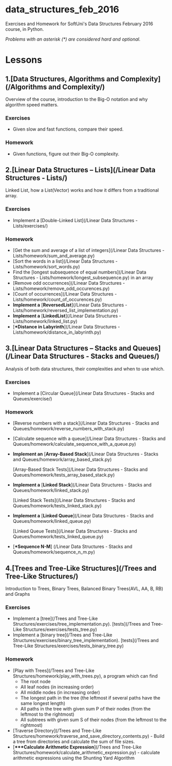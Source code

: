 # data_structures_feb_2016
Exercises and Homework for SoftUni's Data Structures February 2016 course, in Python.

_Problems with an asterisk (*) are considered hard and optional._
# Lessons


1.[Data Structures, Algorithms and Complexity](/Algorithms and Complexity/)
------
Overview of the course, introduction to the Big-O notation and why algorithm speed matters.

### Exercises
* Given slow and fast functions, compare their speed.

### Homework
* Given functions, figure out their Big-O complexity.


2.[Linear Data Structures – Lists](/Linear Data Structures - Lists/)
-----
Linked List, how a List(Vector) works and how it differs from a traditional array.

### Exercises
* Implement a [Double-Linked List](/Linear Data Structures - Lists/exercises/)

### Homework
* [Get the sum and average of a list of integers](/Linear Data Structures - Lists/homework/sum_and_average.py)
* [Sort the words in a list](/Linear Data Structures - Lists/homework/sort_words.py)
* Find the [longest subsequence of equal numbers](/Linear Data Structures - Lists/homework/longest_subsequence.py) in an array
* [Remove odd occurrences](/Linear Data Structures - Lists/homework/remove_odd_occurences.py)
* [Count of occurrences](/Linear Data Structures - Lists/homework/count_of_occurences.py)
* __Implement a__ [__ReversedList__](/Linear Data Structures - Lists/homework/reversed_list_implementation.py)
* __Implement a__ [__LinkedList__](/Linear Data Structures - Lists/homework/linked_list.py)
* [__*Distance in Labyrinth__](/Linear Data Structures - Lists/homework/distance_in_labyrinth.py)


3.[Linear Data Structures – Stacks and Queues](/Linear Data Structures - Stacks and Queues/)
-----
Analysis of both data structures, their complexities and when to use which.

### Exercises
* Implement a [Circular Queue](/Linear Data Structures - Stacks and Queues/exercise/)

### Homework
* [Reverse numbers with a stack](/Linear Data Structures - Stacks and Queues/homework/reverse_numbers_with_stack.py)
* [Calculate sequence with a queue](/Linear Data Structures - Stacks and Queues/homework/calculate_sequence_with_a_queue.py)
* __Implement an__ [__Array-Based Stack__](/Linear Data Structures - Stacks and Queues/homework/array_based_stack.py)

    [Array-Based Stack Tests](/Linear Data Structures - Stacks and Queues/homework/tests_array_based_stack.py)
* __Implement a__ [__Linked Stack__](/Linear Data Structures - Stacks and Queues/homework/linked_stack.py)

    [Linked Stack Tests](/Linear Data Structures - Stacks and Queues/homework/tests_linked_stack.py)
* __Implement a__ [__Linked Queue__](/Linear Data Structures - Stacks and Queues/homework/linked_queue.py)

    [Linked Queue Tests](/Linear Data Structures - Stacks and Queues/homework/tests_linked_queue.py)
* [__*Sequence N-M__] (/Linear Data Structures - Stacks and Queues/homework/sequence_n_m.py)


4.[Trees and Tree-Like Structures](/Trees and Tree-Like Structures/)
--------------------------------------------------------------------
Introduction to Trees, Binary Trees, Balanced Binary Trees(AVL, AA, B, RB) and Graphs

### Exercises
* Implement a [tree](/Trees and Tree-Like Structures/exercises/tree_implementation.py). [tests](/Trees and Tree-Like Structures/exercises/tests_tree.py)
* Implement a [binary tree](/Trees and Tree-Like Structures/exercises/binary_tree_implementation). [tests](/Trees and Tree-Like Structures/exercises/tests_binary_tree.py)

### Homework
* [Play with Trees](/Trees and Tree-Like Structures/homework/play_with_trees.py), a program which can find
    * The root node
    *   All leaf nodes (in increasing order)
    *   All middle nodes (in increasing order)
    *   The longest path in the tree (the leftmost if several paths have the same longest length)
    *   All paths in the tree with given sum P of their nodes (from the leftmost to the rightmost)
    *   All subtrees with given sum S of their nodes (from the leftmost to the rightmost)
* [Traverse Directory](/Trees and Tree-Like Structures/homework/traverse_and_save_directory_contents.py) - Build a tree from directories and calculate the sum of file sizes.
* [__***Calculate Arithmetic Expression__](/Trees and Tree-Like Structures/homework/calculate_arithmetic_expression.py) - calculate arithmetic expressions using the Shunting Yard Algorithm